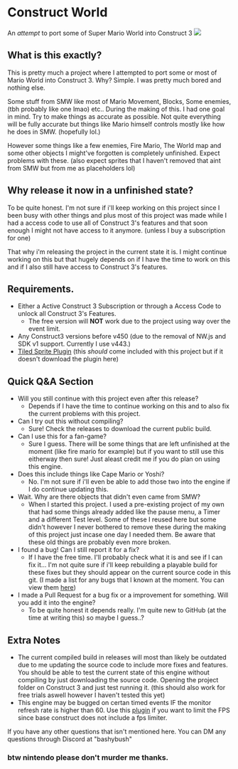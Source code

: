 # Construct World
An _attempt_ to port some of Super Mario World into Construct 3
![](/github/images/constructworldgameplay.gif)

## What is this exactly?
This is pretty much a project where I attempted to port some or most of Mario World into Construct 3.
Why? Simple. I was pretty much bored and nothing else.

Some stuff from SMW like most of Mario Movement, Blocks, Some enemies, (tbh probably like one lmao) etc..
During the making of this. I had one goal in mind. Try to make things as accurate as possible. Not quite everything will be fully accurate but things like Mario himself controls mostly like how he does in SMW. (hopefully lol.)

However some things like a few enemies, Fire Mario, The World map and some other objects I might've forgotten is completely unfinished. Expect problems with these. (also expect sprites that I haven't removed that aint from SMW but from me as placeholders lol)

## Why release it now in a unfinished state?
To be quite honest. I'm not sure if i'll keep working on this project since I been busy with other things and plus most of this project was made while I had a access code to use all of Construct 3's features and that soon enough I might not have access to it anymore. (unless I buy a subscription for one)

That why i'm releasing the project in the current state it is. I might continue working on this but that hugely depends on if I have the time to work on this and if I also still have access to Construct 3's features.

## Requirements.
- Either a Active Construct 3 Subscription or through a Access Code to unlock all Construct 3's Features.
   - The free version will **NOT** work due to the project using way over the event limit.
- Any Construct3 versions before v450 (due to the removal of NW.js and SDK v1 support. Currently I use v443.)
- [Tiled Sprite Plugin](https://www.construct.net/en/make-games/addons/1185/tiled-sprite) (this _should_ come included with this project but if it doesn't download the plugin here)

## Quick Q&A Section
- Will you still continue with this project even after this release?
   - Depends if I have the time to continue working on this and to also fix the current problems with this project.
- Can I try out this without compiling?
   - Sure! Check the releases to download the current public build.
- Can I use this for a fan-game?
   - Sure I guess. There will be some things that are left unfinished at the moment (like fire mario for example) but if you want to still use this eitherway then sure! Just aleast credit me if you do plan on using this engine.
- Does this include things like Cape Mario or Yoshi?
   - No. I'm not sure if i'll even be able to add those two into the engine if I do continue updating this. 
- Wait. Why are there objects that didn't even came from SMW?
   - When I started this project. I used a pre-existing project of my own that had some things already added like the pause menu, a Timer and a different Test level. Some of these I reused here but some didn't however I never bothered to remove these during the making of this project just incase one day I needed them. Be aware that these old things are probably even more broken.
- I found a bug! Can I still report it for a fix?
   - If I have the free time. I'll probably check what it is and see if I can fix it... I'm not quite sure if i'll keep rebuilding a playable build for these fixes but they should appear on the current source code in this git.
   (I made a list for any bugs that I known at the moment. You can view them [here](KnownBugs.txt))
- I made a Pull Request for a bug fix or a improvement for something. Will you add it into the engine?
   - To be quite honest it depends really. I'm quite new to GitHub (at the time at writing this) so maybe I guess..?

## Extra Notes
- The current compiled build in releases will most than likely be outdated due to me updating the source code to include more fixes and features. You should be able to test the current state of this engine without compiling by just downloading the source code. Opening the project folder on Construct 3 and just test running it. (this should also work for free trials aswell however I haven't tested this yet)
- This engine may be bugged on certan timed events IF the monitor refresh rate is higher than 60. Use this [plugin](https://www.construct.net/en/make-games/addons/1188/limit-fps) if you want to limit the FPS since base construct does not include a fps limiter.

If you have any other questions that isn't mentioned here. 
You can DM any questions through Discord at "bashybush"

### btw nintendo please don't murder me thanks.